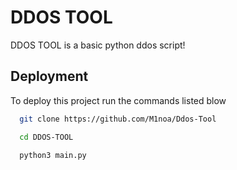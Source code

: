 
# DDOS TOOL

DDOS TOOL is a basic python ddos script!


## Deployment

To deploy this project run the commands listed blow

```bash
  git clone https://github.com/M1noa/Ddos-Tool
```
```bash
  cd DDOS-TOOL
```
```bash
  python3 main.py
```
